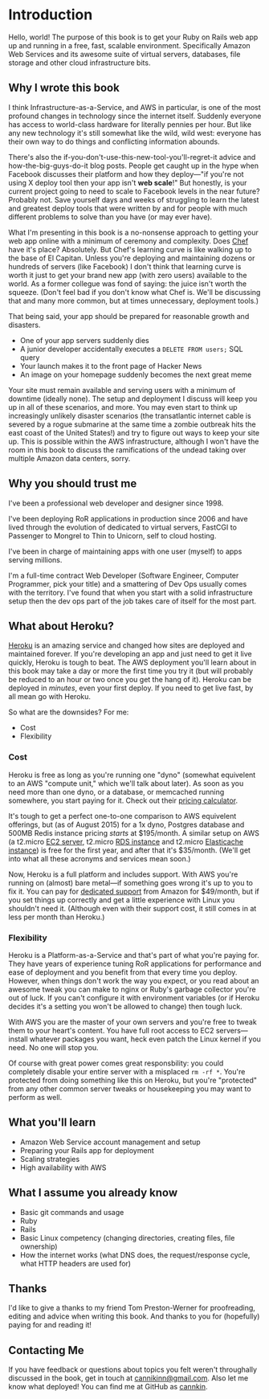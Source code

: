 # Introduction

Hello, world! The purpose of this book is to get your Ruby on Rails web app up and running in a free, fast, scalable environment. Specifically Amazon Web Services and its awesome suite of virtual servers, databases, file storage and other cloud infrastructure bits.

## Why I wrote this book

I think Infrastructure-as-a-Service, and AWS in particular, is one of the most profound changes in technology since the internet itself. Suddenly everyone has access to world-class hardware for literally pennies per hour. But like any new technology it's still somewhat like the wild, wild west: everyone has their own way to do things and conflicting information abounds.

There's also the if-you-don't-use-this-new-tool-you'll-regret-it advice and how-the-big-guys-do-it blog posts. People get caught up in the hype when Facebook discusses their platform and how they deploy—"if you're not using X deploy tool then your app isn't **web scale**!" But honestly, is your current project going to need to scale to Facebook levels in the near future? Probably not. Save yourself days and weeks of struggling to learn the latest and greatest deploy tools that were written by and for people with much different problems to solve than you have (or may ever have).

What I'm presenting in this book is a no-nonsense approach to getting your web app online with a minimum of ceremony and complexity. Does [Chef](http://chef.io) have it's place? Absolutely. But Chef's learning curve is like walking up to the base of El Capitan. Unless you're deploying and maintaining dozens or hundreds of servers (like Facebook) I don't think that learning curve is worth it just to get your brand new app (with zero users) available to the world. As a former collegue was fond of saying: the juice isn't worth the squeeze. (Don't feel bad if you don't know what Chef is. We'll be discussing that and many more common, but at times unnecessary, deployment tools.)

That being said, your app should be prepared for reasonable growth and disasters.

* One of your app servers suddenly dies
* A junior developer accidentally executes a `DELETE FROM users;` SQL query
* Your launch makes it to the front page of Hacker News
* An image on your homepage suddenly becomes the next great meme

Your site must remain available and serving users with a minimum of downtime (ideally none). The setup and deployment I discuss will keep you up in all of these scenarios, and more. You may even start to think up increasingly unlikely disaster scenarios (the transatlantic internet cable is severed by a rogue submarine at the same time a zombie outbreak hits the east coast of the United States!) and try to figure out ways to keep your site up. This is possible within the AWS infrastructure, although I won't have the room in this book to discuss the ramifications of the undead taking over multiple Amazon data centers, sorry.

## Why you should trust me

I've been a professional web developer and designer since 1998. 

I've been deploying RoR applications in production since 2006 and have lived through the evolution of dedicated to virtual servers, FastCGI to Passenger to Mongrel to Thin to Unicorn, self to cloud hosting.

I've been in charge of maintaining apps with one user (myself) to apps serving millions.

I'm a full-time contract Web Developer (Software Engineer, Computer Programmer, pick your title) and a smattering of Dev Ops usually comes with the territory. I've found that when you start with a solid infrastructure setup then the dev ops part of the job takes care of itself for the most part.

## What about Heroku?

[Heroku](http://heroku.com) is an amazing service and changed how sites are deployed and maintained forever. If you're developing an app and just need to get it live quickly, Heroku is tough to beat. The AWS deployment you'll learn about in this book may take a day or more the first time you try it (but will probably be reduced to an hour or two once you get the hang of it). Heroku can be deployed in _minutes_, even your first deploy. If you need to get live fast, by all mean go with Heroku.

So what are the downsides? For me:

* Cost
* Flexibility

### Cost

Heroku is free as long as you're running one "dyno" (somewhat equivelent to an AWS "compute unit," which we'll talk about later). As soon as you need more than one dyno, or a database, or memcached running somewhere, you start paying for it. Check out their [pricing calculator](http://heroku.com/pricing). 

It's tough to get a perfect one-to-one comparison to AWS equivelent offerings, but (as of August 2015) for a 1x dyno, Postgres database and 500MB Redis instance pricing _starts_ at $195/month. A similar setup on AWS (a t2.micro [EC2 server](http://aws.amazon.com/ec2/pricing), t2.micro [RDS instance](http://aws.amazon.com/rds/pricing) and t2.micro [Elasticache instance](http://aws.amazon.com/elasticache/pricing)) is free for the first year, and after that it's $35/month. (We'll get into what all these acronyms and services mean soon.)

Now, Heroku is a full platform and includes support. With AWS you're running on (almost) bare metal—if something goes wrong it's up to you to fix it. You can pay for [dedicated support](http://aws.amazon.com/premiumsupport) from Amazon for $49/month, but if you set things up correctly and get a little experience with Linux you shouldn't need it. (Although even with their support cost, it still comes in at less per month than Heroku.)

### Flexibility

Heroku is a Platform-as-a-Service and that's part of what you're paying for. They have years of experience tuning RoR applications for performance and ease of deployment and you benefit from that every time you deploy. However, when things don't work the way you expect, or you read about an awesome tweak you can make to nginx or Ruby's garbage collector you're out of luck. If you can't configure it with environment variables (or if Heroku decides it's a setting you won't be allowed to change) then tough luck.

With AWS you are the master of your own servers and you're free to tweak them to your heart's content. You have full root access to EC2 servers—install whatever packages you want, heck even patch the Linux kernel if you need. No one will stop you.

Of course with great power comes great responsbility: you could completely disable your entire server with a misplaced `rm -rf *`. You're protected from doing something like this on Heroku, but you're "protected" from any other common server tweaks or housekeeping you may want to perform as well.

## What you'll learn

* Amazon Web Service account management and setup
* Preparing your Rails app for deployment
* Scaling strategies
* High availability with AWS

## What I assume you already know

* Basic git commands and usage
* Ruby
* Rails
* Basic Linux competency (changing directories, creating files, file ownership)
* How the internet works (what DNS does, the request/response cycle, what HTTP headers are used for)

## Thanks

I'd like to give a thanks to my friend Tom Preston-Werner for proofreading, editing and advice when writing this book. And thanks to you for (hopefully) paying for and reading it!

## Contacting Me

If you have feedback or questions about topics you felt weren't throughally discussed in the book, get in touch at cannikinn@gmail.com. Also let me know what deployed! You can find me at GitHub as [cannkin](http://github.com/cannikin).

